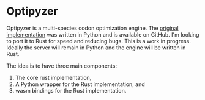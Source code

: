 # Optipyzer
Optipyzer is a multi-species codon optimization engine. The [original implementation](https://github.com/nleroy917/optipyzer) was written in Python and is available on GitHub. I'm looking to port it to Rust for speed and reducing bugs. This is a work in progress. Ideally the server will remain in Python and the engine will be written in Rust.

The idea is to have three main components:
1. The core rust implementation,
2. A Python wrapper for the Rust implementation, and
3. wasm bindings for the Rust implementation.